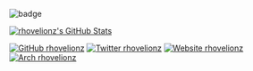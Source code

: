 ![badge](https://www.hackthebox.eu/badge/image/122977)

[![rhovelionz's GitHub Stats](https://github-readme-stats.vercel.app/api?username=rhovelionz&show_icons=true&theme=dracula)](https://github.com/rhovelionz)


[![GitHub rhovelionz](https://img.shields.io/badge/github-%23000000.svg?&style=for-the-badge&logo=github)](https://github.com/rhovelionz)
[![Twitter rhovelionz](https://img.shields.io/badge/twitter-%231DA1F2.svg?&style=for-the-badge&logo=twitter&logoColor=white)](https://twitter.com/radivanh)
[![Website rhovelionz](https://img.shields.io/badge/website-000000?style=for-the-badge&logo=About.me&logoColor=white)](https://rhovelionz.github.io)
[![Arch rhovelionz](https://img.shields.io/badge/Arch_Linux-1793D1?style=for-the-badge&logo=arch-linux&logoColor=white)](https://rhovelionz.github.io)
